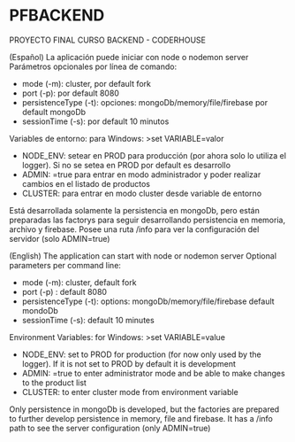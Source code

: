 # PFBACKEND
PROYECTO FINAL CURSO BACKEND - CODERHOUSE

(Español)
La aplicación puede iniciar con node o nodemon server
Parámetros opcionales por línea de comando:
- mode (-m): cluster, por default fork
- port (-p): por default 8080
- persistenceType (-t): opciones: mongoDb/memory/file/firebase 
                         por default mongoDb
- sessionTime (-s): por default 10 minutos                         

Variables de entorno:
para Windows: >set VARIABLE=valor
- NODE_ENV: setear en PROD para producción (por ahora solo lo utiliza el logger). Si no se setea en PROD por default es desarrollo
- ADMIN: =true para entrar en modo administrador y poder realizar cambios en el listado de productos
- CLUSTER: para entrar en modo cluster desde variable de entorno

Está desarrollada solamente la persistencia en mongoDb, pero están preparadas las factorys para seguir desarrollando persistencia en memoria, archivo y firebase.
Posee una ruta /info para ver la configuración del servidor (solo ADMIN=true)


(English)
The application can start with node or nodemon server
Optional parameters per command line:
- mode (-m): cluster, default fork
- port (-p) : default 8080
- persistenceType (-t): options: mongoDb/memory/file/firebase 
                         default mondoDb
- sessionTime (-s): default 10 minutes                             

Environment Variables:
for Windows: >set VARIABLE=value
- NODE_ENV: set to PROD for production (for now only used by the logger). If it is not set to PROD by default it is development
- ADMIN: =true to enter administrator mode and be able to make changes to the product list
- CLUSTER: to enter cluster mode from environment variable

Only persistence in mongoDb is developed, but the factories are prepared
to further develop persistence in memory, file and firebase.
It has a /info path to see the server configuration (only ADMIN=true)